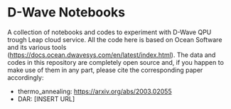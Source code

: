 # D-Wave Notebooks
A collection of notebooks and codes to experiment with D-Wave QPU trough Leap cloud service.
All the code here is based on Ocean Software and its various tools (https://docs.ocean.dwavesys.com/en/latest/index.html).
The data and codes in this repository are completely open source and, if you happen to make use of them in any part, please cite the corresponding paper accordingly:

- thermo_annealing: https://arxiv.org/abs/2003.02055
- DAR: [INSERT URL]